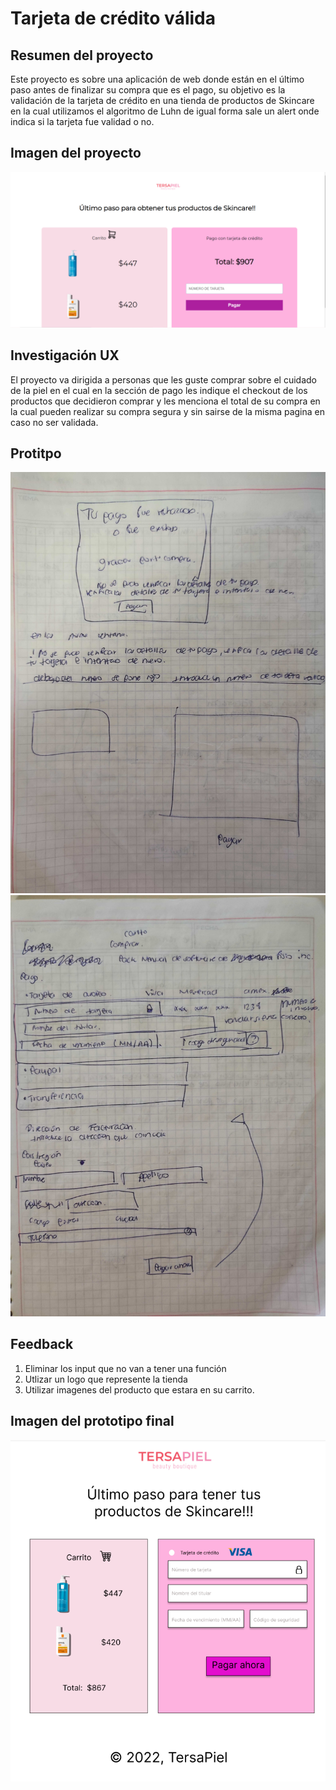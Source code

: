 # Tarjeta de crédito válida



##  Resumen del proyecto

Este proyecto es sobre una aplicación de web donde están en el último paso antes de finalizar su compra que es el pago, su objetivo es la validación de la tarjeta de crédito en una tienda de productos de Skincare en la cual utilizamos el algoritmo de Luhn de igual forma sale un alert onde indica si la tarjeta fue validad o no.


## Imagen del proyecto

![Imagen proyecto](https://github.com/laurisz94/CDMX013-card-validation/blob/main/src/imagenes/proyecto.PNG)

## Investigación UX
El proyecto va dirigida a personas que les guste comprar sobre el cuidado de la piel en el cual en la sección de pago les indique el checkout de los productos que decidieron comprar y les menciona el total de su compra en la cual pueden realizar su compra segura y sin sairse de la misma pagina en caso no ser validada. 

## Protitpo

![Imagen prototipo1](https://github.com/laurisz94/CDMX013-card-validation/blob/main/src/imagenes/prototipo1.jpg)
![Imagen prototipo2](https://github.com/laurisz94/CDMX013-card-validation/blob/main/src/imagenes/prototipo2.jpg)

## Feedback

1. Eliminar los input que no van a tener una función
2. Utlizar un logo que represente la tienda
3. Utilizar imagenes del producto que estara en su carrito.

## Imagen del prototipo final

![Imagen Figma](https://github.com/laurisz94/CDMX013-card-validation/blob/main/src/imagenes/figma.PNG)
